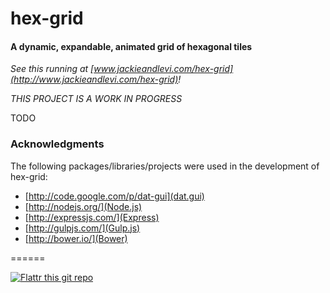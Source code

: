hex-grid
========

#### A dynamic, expandable, animated grid of hexagonal tiles

_See this running at [www.jackieandlevi.com/hex-grid](http://www.jackieandlevi.com/hex-grid)!_

_THIS PROJECT IS A WORK IN PROGRESS_

TODO

### Acknowledgments

The following packages/libraries/projects were used in the development of hex-grid:

- [http://code.google.com/p/dat-gui](dat.gui)
- [http://nodejs.org/](Node.js)
- [http://expressjs.com/](Express)
- [http://gulpjs.com/](Gulp.js)
- [http://bower.io/](Bower)

======

[![Flattr this git repo](http://api.flattr.com/button/flattr-badge-large.png)](https://flattr.com/submit/auto?user_id=levisl176&url=github.com/levisl176/hex-grid&title=hex-grid&language=javascript&tags=github&category=software)
